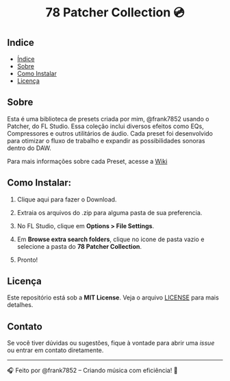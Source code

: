 <h1 align="center">78 Patcher Collection 💿</h1>

## Indice
- [Índice](#indice)
- [Sobre](#sobre)
- [Como Instalar](#como-instalar)
- [Licença](#licença)

## Sobre
Esta é uma biblioteca de presets criada por mim, @frank7852 usando o Patcher, do FL Studio. Essa coleção inclui diversos efeitos como EQs, Compressores e outros utilitários de áudio. Cada preset foi desenvolvido para otimizar o fluxo de trabalho e expandir as possibilidades sonoras dentro do DAW.

Para mais informações sobre cada Preset, acesse a [Wiki](Wiki) 

## Como Instalar:

1. Clique aqui para fazer o Download.

2. Extraia os arquivos do .zip para alguma pasta de sua preferencia.

3. No FL Studio, clique em **Options > File Settings**.

4. Em **Browse extra search folders**, clique no icone de pasta vazio e selecione a pasta do **78 Patcher Collection**.

5. Pronto! 

## Licença

Este repositório está sob a **MIT License**. Veja o arquivo [LICENSE](LICENSE) para mais detalhes.

## Contato

Se você tiver dúvidas ou sugestões, fique à vontade para abrir uma *issue* ou entrar em contato diretamente.

---

🎧 Feito por @frank7852 – Criando música com eficiência! 🚀
